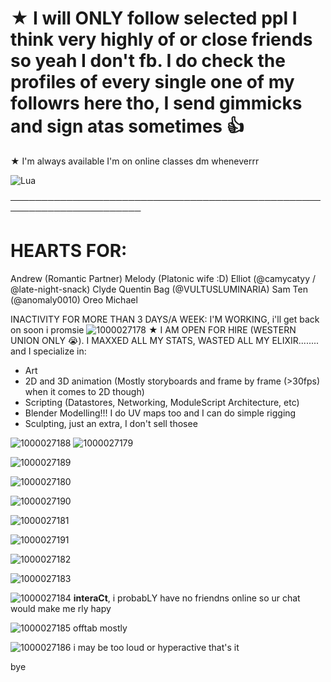 # ★ I will ONLY follow selected ppl I think very highly of or close friends so yeah I don't fb. I do check the profiles of every single one of my followrs here tho, I send gimmicks and sign atas sometimes 👍

★ I'm always available I'm on online classes dm wheneverrr

![Lua](https://img.shields.io/badge/Lua-2C2D72?style=for-the-badge&logo=lua&logoColor=red)

───────────────────────────────────────────────────────────────────────

# HEARTS FOR:


Andrew (Romantic Partner)
Melody (Platonic wife :D)
Elliot (@camycatyy / @late-night-snack)
Clyde
Quentin
Bag (@VULTUSLUMINARIA)
Sam
Ten (@anomaly0010)
Oreo
Michael


INACTIVITY FOR MORE THAN 3 DAYS/A WEEK: I'M WORKING, i'll get back on soon i promsie
![1000027178](https://github.com/user-attachments/assets/6cb9e4c3-aa51-4754-a720-8a58294d1b6e)
★ I AM OPEN FOR HIRE (WESTERN UNION ONLY :sob:). I MAXXED ALL MY STATS, WASTED ALL MY ELIXIR........ and I specialize in:
* Art
* 2D and 3D animation (Mostly storyboards and frame by frame (>30fps) when it comes to 2D though)
* Scripting (Datastores, Networking, ModuleScript Architecture, etc)
* Blender Modelling!!! I do UV maps too and I can do simple rigging
* Sculpting, just an extra, I don't sell thosee

![1000027188](https://github.com/user-attachments/assets/777943bc-9113-44cb-a800-ad965079d4b2)
![1000027179](https://github.com/user-attachments/assets/6bbbccb0-dda6-4ef8-aaf1-25fb6cee44f1)


![1000027189](https://github.com/user-attachments/assets/89b8f0f7-6e07-413d-8317-9f933d9a95ce)

![1000027180](https://github.com/user-attachments/assets/0fd3f7a2-b86e-4012-b9ea-4eb9650261d7)


![1000027190](https://github.com/user-attachments/assets/5e1931b5-f60a-486e-ba56-822abdb47838)

![1000027181](https://github.com/user-attachments/assets/760546e7-1528-49be-a8bc-cee97d215c14)


![1000027191](https://github.com/user-attachments/assets/33b3581f-26b0-4434-88c3-6d669589ce11)

![1000027182](https://github.com/user-attachments/assets/d5f5cf2d-5006-4e32-91d2-ce738acbf174)


![1000027183](https://github.com/user-attachments/assets/dc972f48-4437-4b73-a652-959e95d5a0be)

![1000027184](https://github.com/user-attachments/assets/95a601db-f488-4fc9-aa3f-82fdc5bcbd3f)
**interaCt**, i probabLY have no friendns online so ur chat would make me rly hapy

![1000027185](https://github.com/user-attachments/assets/9380d99d-d94c-4c36-9e16-1f6050853b79)
offtab mostly

![1000027186](https://github.com/user-attachments/assets/c888d00f-ec28-44c8-921a-c471c69c8a79)
i may be too loud or hyperactive that's it

bye
